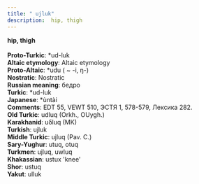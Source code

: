 ```yaml
---
title: " ujluk"
description:  hip, thigh
---
```

<strong> hip, thigh</strong><br><br>
<strong>Proto-Turkic</strong>:  *ud-luk<br>
<strong>Altaic etymology</strong>:  Altaic etymology<br>
<strong> Proto-Altaic</strong>:  *udu ( ~ -i, ŋ-)<br>
<strong>Nostratic</strong>:  Nostratic<br>
<strong>Russian meaning</strong>:  бедро<br>
<strong>Turkic</strong>:  *ud-luk<br>
<strong>Japanese</strong>:  *ùntài<br>
<strong>Comments</strong>:  EDT 55, VEWT 510, ЭСТЯ 1, 578-579, Лексика 282.<br>
<strong>Old Turkic</strong>:  udluq (Orkh., OUygh.)<br>
<strong>Karakhanid</strong>:  uδluq (MK)<br>
<strong>Turkish</strong>:  ujluk<br>
<strong>Middle Turkic</strong>:  ujluq (Pav. C.)<br>
<strong>Sary-Yughur</strong>:  utuq, otuq<br>
<strong>Turkmen</strong>:  ujluq, uwluq<br>
<strong>Khakassian</strong>:  ustux 'knee'<br>
<strong>Shor</strong>:  ustuq<br>
<strong>Yakut</strong>:  ulluk<br>


